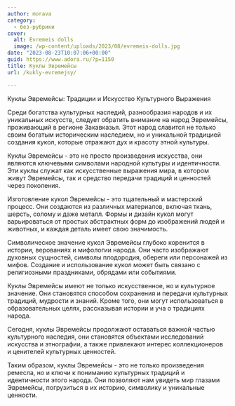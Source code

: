 ```yaml
---
author: morava
category:
  - без-рубрики
cover:
  alt: Evremeis dolls
  image: /wp-content/uploads/2023/08/evremeis-dolls.jpg
date: "2023-08-23T10:07:06+00:00"
guid: https://www.adora.ru/?p=1150
title: Куклы Эвремейсы
url: /kukly-evremejsy/

---
```

Куклы Эвремейсы: Традиции и Искусство Культурного Выражения

Среди богатства культурных наследий, разнообразия народов и их уникальных искусств, следует обратить внимание на народ Эвремейсы, проживающий в регионе Закавказья. Этот народ славится не только своим богатым историческим наследием, но и уникальной традицией создания кукол, которые отражают дух и красоту этной культуры.

Куклы Эвремейсы \- это не просто произведения искусства, они являются ключевыми символами народной культуры и идентичности. Эти куклы служат как искусственные выражения мира, в котором живут Эвремейсы, так и средство передачи традиций и ценностей через поколения.

Изготовление кукол Эвремейсы \- это тщательный и мастерский процесс. Они создаются из различных материалов, включая ткань, шерсть, солому и даже металл. Формы и дизайн кукол могут варьироваться от простых абстрактных форм до изображений людей и животных, и каждая деталь имеет свою значимость.

Символическое значение кукол Эвремейсы глубоко коренится в истории, верованиях и мифологии народа. Они часто изображают духовных сущностей, символы плодородия, обереги или персонажей из мифов. Создание и использование кукол может быть связано с религиозными праздниками, обрядами или событиями.

Куклы Эвремейсы имеют не только искусственное, но и культурное значение. Они становятся способом сохранения и передачи культурных традиций, мудрости и знаний. Кроме того, они могут использоваться в образовательных целях, рассказывая истории и уча о традициях народа.

Сегодня, куклы Эвремейсы продолжают оставаться важной частью культурного наследия, они становятся объектами исследований искусства и этнографии, а также привлекают интерес коллекционеров и ценителей культурных ценностей.

Таким образом, куклы Эвремейсы \- это не только произведения ремесла, но и ключи к пониманию культурных традиций и идентичности этого народа. Они позволяют нам увидеть мир глазами Эвремейсы, погрузиться в их историю, символику и уникальные ценности.
